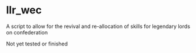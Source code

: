 # llr_wec
A script to allow for the revival and re-allocation of skills for legendary lords on confederation


Not yet tested or finished
